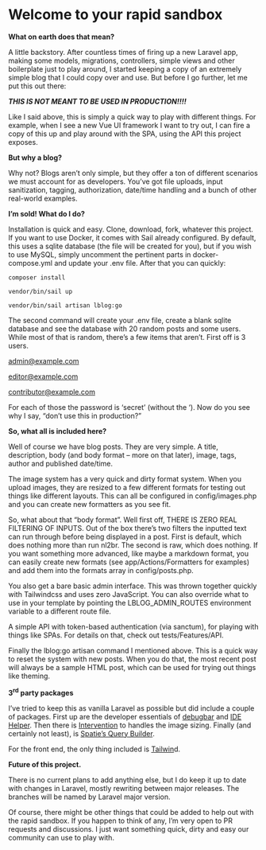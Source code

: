 # Welcome to your rapid sandbox

**What on earth does that mean?**

A little backstory. After countless times of firing up a new Laravel app, making some models, migrations, controllers,
simple views and other boilerplate just to play around, I started keeping a copy of an extremely simple blog that I
could copy over and use. But before I go further, let me put this out there:

***THIS IS NOT MEANT TO BE USED IN PRODUCTION!!!!***

Like I said above, this is simply a quick way to play with different things. For example, when I see a new Vue UI
framework I want to try out, I can fire a copy of this up and play around with the SPA, using the API this project
exposes.

**But why a blog?**

Why not? Blogs aren’t only simple, but they offer a ton of different scenarios we must account for as developers. You’ve
got file uploads, input sanitization, tagging, authorization, date/time handling and a bunch of other real-world
examples.

**I’m sold! What do I do?**

Installation is quick and easy. Clone, download, fork, whatever this project. If you want to use Docker, it comes with
Sail already configured. By default, this uses a sqlite database (the file will be created for you), but if you wish to
use MySQL, simply uncomment the pertinent parts in docker-compose.yml and update your .env file. After that you can
quickly:


    composer install  
    
    vendor/bin/sail up  

    vendor/bin/sail artisan lblog:go  

The second command will create your .env file, create a blank sqlite database and see the database with 20 random posts
and some users. While most of that is random, there’s a few items that aren’t. First off is 3 users.

admin@example.com

editor@example.com

contributor@example.com

For each of those the password is ‘secret’ (without the ‘). Now do you see why I say, “don’t use this in production?”

**So, what all is included here?**

Well of course we have blog posts. They are very simple. A title, description, body (and body format – more on that
later), image, tags, author and published date/time.

The image system has a very quick and dirty format system. When you upload images, they are resized to a few different
formats for testing out things like different layouts. This can all be configured in config/images.php and you can
create new formatters as you see fit.

So, what about that “body format”. Well first off, THERE IS ZERO REAL FILTERING OF INPUTS. Out of the box there’s two
filters the inputted text can run through before being displayed in a post. First is default, which does nothing more
than run nl2br. The second is raw, which does nothing. If you want something more advanced, like maybe a markdown
format, you can easily create new formats (see app/Actions/Formatters for examples) and add them into the formats array
in config/posts.php.

You also get a bare basic admin interface. This was thrown together quickly with Tailwindcss and uses zero JavaScript.
You can also override what to use in your template by pointing the LBLOG_ADMIN_ROUTES environment variable to a
different route file.

A simple API with token-based authentication (via sanctum), for playing with things like SPAs. For details on that,
check out tests/Features/API.

Finally the lblog:go artisan command I mentioned above. This is a quick way to reset the system with new posts. When you
do that, the most recent post will always be a sample HTML post, which can be used for trying out things like theming.

**3<sup>rd</sup> party packages**

I’ve tried to keep this as vanilla Laravel as possible but did include a couple of packages. First up are the developer
essentials of [debugbar](https://github.com/barryvdh/laravel-debugbar)
and [IDE Helper](https://github.com/barryvdh/laravel-ide-helper). Then there
is [Intervention](http://image.intervention.io/) to handles the image sizing. Finally (and certainly not least),
is [Spatie’s Query Builder](https://spatie.be/docs/laravel-query-builder/v3/introduction).

For the front end, the only thing included is [Tailwin](https://tailwindcss.com/)d.

**Future of this project.**

There is no current plans to add anything else, but I do keep it up to date with changes in Laravel, mostly rewriting
between major releases. The branches will be named by Laravel major version.

Of course, there might be other things that could be added to help out with the rapid sandbox. If you happen to think of
any, I’m very open to PR requests and discussions. I just want something quick, dirty and easy our community can use to
play with.
